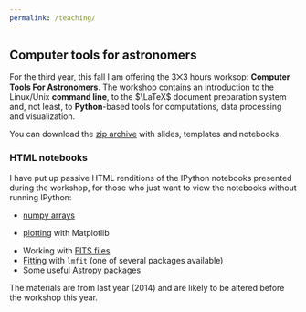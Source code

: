 ```yaml
---
permalink: /teaching/ 
---
```



## Computer tools for astronomers ##

For the third year, this fall I am offering the 3⨉3 hours worksop: **Computer
Tools For Astronomers**. The workshop contains an introduction to the
Linux/Unix **command line**, to the $\LaTeX$ document preparation system and,
not least, to **Python**-based tools for computations, data processing and
visualization.

You can download the [zip archive] with slides, templates and notebooks.

### HTML notebooks

I have put up passive HTML renditions of the IPython notebooks presented during the workshop, for those who just want to view the notebooks without running IPython:

+ [numpy arrays]
* [plotting] with Matplotlib
+ Working with [FITS files]
+ [Fitting] with `lmfit` (one of several packages available)
+ Some useful [Astropy] packages


The materials are from last year (2014) and are likely to be altered before the
workshop this year.

[zip archive]: ./tools-package.zip
[numpy arrays]: http://nbviewer.ipython.org/urls/ttt.astro.su.se/~trive/teaching/tools-package/NumpyArrays.ipynb
[plotting]: http://nbviewer.ipython.org/urls/ttt.astro.su.se/~trive/teaching/tools-package/PlottingWithMatplotlib.ipynb
[FITS files]: http://nbviewer.ipython.org/urls/ttt.astro.su.se/~trive/teaching/tools-package/FITSguide.ipynb
[Fitting]: http://nbviewer.ipython.org/urls/ttt.astro.su.se/~trive/teaching/tools-package/Fitting.ipynb
[Astropy]: http://nbviewer.ipython.org/urls/ttt.astro.su.se/~trive/teaching/tools-package/Astropy-intro.ipynb
